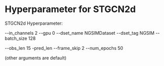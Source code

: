 # Hyperparameter for STGCN2d

STGCN2d Hyperparameter:

--in_channels 2 --gpu 0 --dset_name NGSIMDataset --dset_tag NGSIM --batch_size 128

--obs_len 15 -pred_len  --frame_skip 2 --num_epochs 50 

(other arguments are default)

